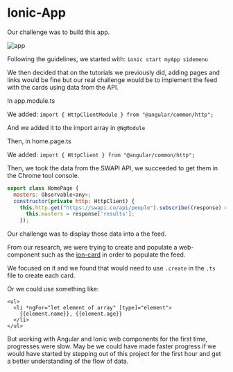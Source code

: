 # Ionic-App

Our challenge was to build this app.

![app](https://cloud.githubusercontent.com/assets/1513265/15188880/a24de426-17b0-11e6-82fd-252b59b9c8d3.png)

Following the guidelines, we started with: `ionic start myApp sidemenu`

We then decided that on the tutorials we previously did, adding pages and links would be fine but our real challenge would be to implement the feed with the cards using data from the API.

In app.module.ts 

We added: `import { HttpClientModule } from "@angular/common/http";`

And we added it to the import array in `@NgModule`

Then, in home.page.ts

We added: `import { HttpClient } from "@angular/common/http";`

Then, we took the data from the SWAPI API, we succeeded to get them in the Chrome tool console.

```javascript
export class HomePage {
  masters: Observable<any>;
  constructor(private http: HttpClient) {
    this.http.get("https://swapi.co/api/people").subscribe((response) => {
      this.masters = response['results'];
    });
```

Our challenge was to display those data into a the feed.

From our research, we were trying to create and populate a web-component such as the [ion-card](https://ionicframework.com/docs/api/card) in order to populate the feed. 

We focused on it and we found that would need to use `.create` in the `.ts` file to create each card. 

Or we could use something like: 

```angular
<ul>
  <li *ngFor="let element of array" [type]="element">
    {{element.name}}, {{element.age}}
  </li>
</ul>
```

But working with Angular and Ionic web components for the first time, progresses were slow. May be we could have made faster progress if we would have started by stepping out of this project for the first hour and get a better understanding of the flow of data. 
